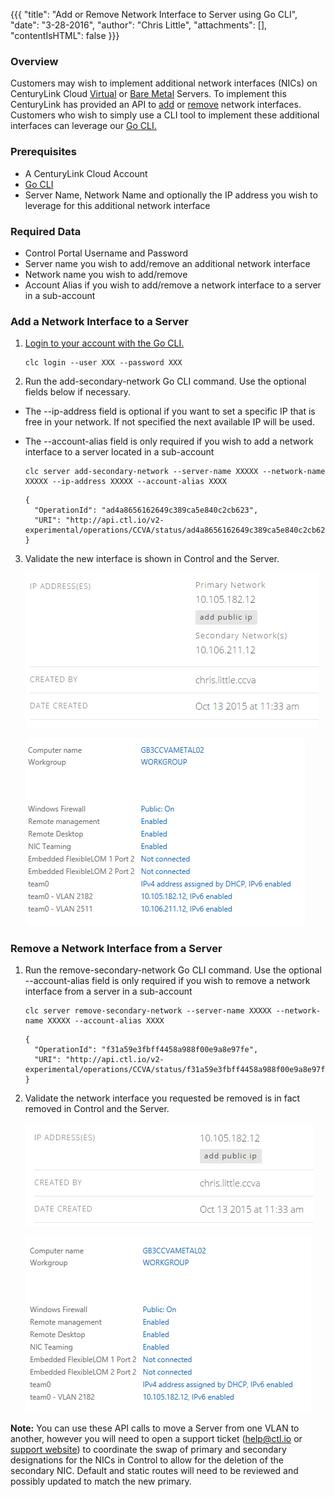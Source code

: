 {{{
  "title": "Add or Remove Network Interface to Server using Go CLI",
  "date": "3-28-2016",
  "author": "Chris Little",
  "attachments": [],
  "contentIsHTML": false
}}}

### Overview
Customers may wish to implement additional network interfaces (NICs) on CenturyLink Cloud [Virtual](//www.ctl.io/servers/) or [Bare Metal](//www.ctl.io/bare-metal/) Servers.  To implement this CenturyLink has provided an API to [add](//www.ctl.io/api-docs/v2/#servers-add-secondary-network) or [remove](//www.ctl.io/api-docs/v2/#servers-remove-secondary-network) network interfaces.  Customers who wish to simply use a CLI tool to implement these additional interfaces can leverage our [Go CLI.](//github.com/CenturyLinkCloud/clc-go-cli)

### Prerequisites
* A CenturyLink Cloud Account
* [Go CLI](//github.com/CenturyLinkCloud/clc-go-cli)
* Server Name, Network Name and optionally the IP address you wish to leverage for this additional network interface

### Required Data
* Control Portal Username and Password
* Server name you wish to add/remove an additional network interface
* Network name you wish to add/remove
* Account Alias if you wish to add/remove a network interface to a server in a sub-account

### Add a Network Interface to a Server

1. [Login to your account with the Go CLI.](//github.com/CenturyLinkCloud/clc-go-cli#log-in-to-your-centurylink-cloud-account)

    ```
    clc login --user XXX --password XXX
    ```

2. Run the add-secondary-network Go CLI command. Use the optional fields below if necessary.
  * The --ip-address field is optional if you want to set a specific IP that is free in your network.  If not specified the next available IP will be used. 
  * The --account-alias field is only required if you wish to add a network interface to a server located in a sub-account

    ```
    clc server add-secondary-network --server-name XXXXX --network-name XXXXX --ip-address XXXXX --account-alias XXXX
    ```

    ```
    {
      "OperationId": "ad4a8656162649c389ca5e840c2cb623",
      "URI": "http://api.ctl.io/v2-experimental/operations/CCVA/status/ad4a8656162649c389ca5e840c2cb623"
    }
    ```

3. Validate the new interface is shown in Control and the Server.

    ![Control secondary interface UI](../images/add-or-remove-network-interface-to-server-using-go-cli-01.png)

    ![Windows Adapters Added](../images/add-or-remove-network-interface-to-server-using-go-cli-02.png)

### Remove a Network Interface from a Server

1. Run the remove-secondary-network Go CLI command.  Use the optional --account-alias field is only required if you wish to remove a network interface from a server in a sub-account

    ```
    clc server remove-secondary-network --server-name XXXXX --network-name XXXXX --account-alias XXXX
    ```

    ```
    {
      "OperationId": "f31a59e3fbff4458a988f00e9a8e97fe",
      "URI": "http://api.ctl.io/v2-experimental/operations/CCVA/status/f31a59e3fbff4458a988f00e9a8e97fe"
    }
    ```

2. Validate the network interface you requested be removed is in fact removed in Control and the Server.

    ![Control secondary interface removed](../images/add-or-remove-network-interface-to-server-using-go-cli-03.png)

    ![Windows Adapters removed](../images/add-or-remove-network-interface-to-server-using-go-cli-04.png)
    
**Note:** You can use these API calls to move a Server from one VLAN to another, however you will need to open a support ticket ([help@ctl.io](mailto:help@ctl.io) or [support website](https://support.ctl.io/access/unauthenticated?return_to=https%3A%2F%2Ft3n.zendesk.com%2Ftickets%2Fnew)) to coordinate the swap of primary and secondary designations for the NICs in Control to allow for the deletion of the secondary NIC.  Default and static routes will need to be reviewed and possibly updated to match the new primary.

